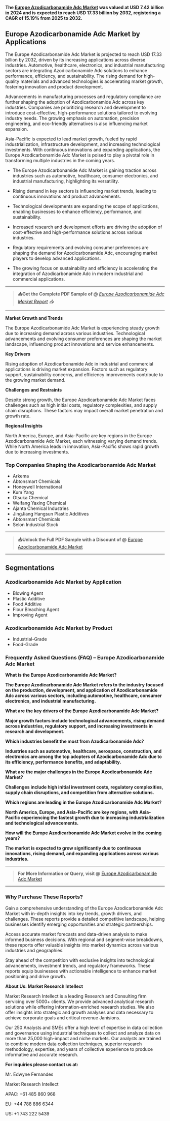 <p><strong>The <a href="https://www.marketresearchintellect.com/download-sample/?rid=450468&amp;utm_source=Pulse-April-Europe&amp;utm_medium=852">Europe Azodicarbonamide Adc Market</a> was valued at USD 7.42 billion in 2024 and is expected to reach USD 17.33 billion by 2032, registering a CAGR of 15.19% from 2025 to 2032.</strong></p><h2>Europe Azodicarbonamide Adc Market by Applications&nbsp;</h2><p><p>The Europe Azodicarbonamide Adc Market is projected to reach USD 17.33 billion by 2032, driven by its increasing applications across diverse industries. Automotive, healthcare, electronics, and industrial manufacturing sectors are integrating Azodicarbonamide Adc solutions to enhance performance, efficiency, and sustainability. The rising demand for high-quality materials and advanced technologies is accelerating market growth, fostering innovation and product development.</p><p>Advancements in manufacturing processes and regulatory compliance are further shaping the adoption of Azodicarbonamide Adc across key industries. Companies are prioritizing research and development to introduce cost-effective, high-performance solutions tailored to evolving industry needs. The growing emphasis on automation, precision engineering, and eco-friendly alternatives is also influencing market expansion.</p><p>Asia-Pacific is expected to lead market growth, fueled by rapid industrialization, infrastructure development, and increasing technological investments. With continuous innovations and expanding applications, the Europe Azodicarbonamide Adc Market is poised to play a pivotal role in transforming multiple industries in the coming years.</p></p><ul><li><p>The Europe Azodicarbonamide Adc Market is gaining traction across industries such as automotive, healthcare, consumer electronics, and industrial manufacturing, highlighting its versatility.</p></li><li><p>Rising demand in key sectors is influencing market trends, leading to continuous innovations and product advancements.</p></li><li><p>Technological developments are expanding the scope of applications, enabling businesses to enhance efficiency, performance, and sustainability.</p></li><li><p>Increased research and development efforts are driving the adoption of cost-effective and high-performance solutions across various industries.</p></li><li><p>Regulatory requirements and evolving consumer preferences are shaping the demand for Azodicarbonamide Adc, encouraging market players to develop advanced applications.</p></li><li><p>The growing focus on sustainability and efficiency is accelerating the integration of Azodicarbonamide Adc in modern industrial and commercial applications.</p></li></ul><hr /><blockquote><p><strong><span class="font-[700]">📥Get the Complete PDF Sample of @ </span></strong><em><span class="font-[700]"><a href="https://www.marketresearchintellect.com/download-sample/?rid=450468&amp;utm_source=Pulse-April-Europe&amp;utm_medium=852" target="_blank" data-tracking-control-name="article-ssr-frontend-pulse_little-text-block" data-tracking-will-navigate="" data-test-link="">Europe Azodicarbonamide Adc Market Report</a>&nbsp;📥</span></em></p></blockquote><hr /><p class="" data-start="77" data-end="360"><strong data-start="77" data-end="105">Market Growth and Trends</strong></p><p class="" data-start="77" data-end="360">The Europe Azodicarbonamide Adc Market is experiencing steady growth due to increasing demand across various industries. Technological advancements and evolving consumer preferences are shaping the market landscape, influencing product innovations and service enhancements.</p><p class="" data-start="362" data-end="606"><strong data-start="362" data-end="377">Key Drivers</strong></p><p class="" data-start="362" data-end="606">Rising adoption of Azodicarbonamide Adc in industrial and commercial applications is driving market expansion. Factors such as regulatory support, sustainability concerns, and efficiency improvements contribute to the growing market demand.</p><p class="" data-start="608" data-end="849"><strong data-start="608" data-end="637">Challenges and Restraints</strong></p><p class="" data-start="608" data-end="849">Despite strong growth, the Europe Azodicarbonamide Adc Market faces challenges such as high initial costs, regulatory complexities, and supply chain disruptions. These factors may impact overall market penetration and growth rate.</p><p class="" data-start="851" data-end="1095"><strong data-start="851" data-end="872">Regional Insights</strong></p><p class="" data-start="851" data-end="1095">North America, Europe, and Asia-Pacific are key regions in the Europe Azodicarbonamide Adc Market, each witnessing varying demand trends. While North America leads in innovation, Asia-Pacific shows rapid growth due to increasing investments.</p><p><h3>Top Companies Shaping the Azodicarbonamide Adc Market </h3><ul><li>Arkema</li><li>Abtonsmart Chemicals</li><li>Honeywell International</li><li>Kum Yang</li><li>Otsuka Chemical</li><li>Weifang Yaxing Chemical</li><li>Ajanta Chemical Industries</li><li>JingJiang Hangsun Plastic Additives</li><li>Abtonsmart Chemicals</li><li>Selon Industrial Stock</li></ul></p><hr /><blockquote><p><strong>📥Unlock the Full PDF Sample with a Discount of @</strong> <a href="https://www.marketresearchintellect.com/ask-for-discount/?rid=450468&amp;utm_source=Pulse-April-Europe&amp;utm_medium=852">Europe Azodicarbonamide Adc Market</a></p></blockquote><hr /><p><h2>Segmentations</h2><h3>Azodicarbonamide Adc Market by Application</h3><ul><li>Blowing Agent</li><li> Plastic Additive</li><li> Food Additive</li><li> Flour Bleaching Agent</li><li> Improving Agent</li></ul><h3>Azodicarbonamide Adc Market by Product</h3><ul><li>Industrial-Grade</li><li> Food-Grade</li></ul></p><h3><strong>Frequently Asked Questions (FAQ) &ndash; Europe Azodicarbonamide Adc Market</strong></h3><p><strong>What is the Europe Azodicarbonamide Adc Market?</strong></p><p><strong>The Europe Azodicarbonamide Adc Market refers to the industry focused on the production, development, and application of Azodicarbonamide Adc across various sectors, including automotive, healthcare, consumer electronics, and industrial manufacturing.</strong></p><p><strong>What are the key drivers of the Europe Azodicarbonamide Adc Market?</strong></p><p><strong>Major growth factors include technological advancements, rising demand across industries, regulatory support, and increasing investments in research and development.</strong></p><p><strong>Which industries benefit the most from Azodicarbonamide Adc?</strong></p><p><strong>Industries such as automotive, healthcare, aerospace, construction, and electronics are among the top adopters of Azodicarbonamide Adc due to its efficiency, performance benefits, and adaptability.</strong></p><p><strong>What are the major challenges in the Europe Azodicarbonamide Adc Market?</strong></p><p><strong>Challenges include high initial investment costs, regulatory complexities, supply chain disruptions, and competition from alternative solutions.</strong></p><p><strong>Which regions are leading in the Europe Azodicarbonamide Adc Market?</strong></p><p><strong>North America, Europe, and Asia-Pacific are key regions, with Asia-Pacific experiencing the fastest growth due to increasing industrialization and technological advancements.</strong></p><p><strong>How will the Europe Azodicarbonamide Adc Market evolve in the coming years?</strong></p><p><strong>The market is expected to grow significantly due to continuous innovations, rising demand, and expanding applications across various industries.</strong></p><hr /><blockquote><p><span class="font-[700]"><strong>For More Information or Query, visit&nbsp;@</strong>&nbsp;</span><span class="font-[700]"><a href="https://www.marketresearchintellect.com/product/global-azodicarbonamide-adc-market-size-and-forecast/?utm_source=Linkedin&utm_medium=852" target="_blank" data-tracking-control-name="article-ssr-frontend-pulse_little-text-block" data-tracking-will-navigate="" data-test-link="">Europe Azodicarbonamide Adc Market</a></span></p></blockquote><hr /><h3><strong data-start="0" data-end="31">Why Purchase These Reports?</strong></h3><p class="" data-start="35" data-end="297">Gain a comprehensive understanding of the Europe Azodicarbonamide Adc Market with in-depth insights into key trends, growth drivers, and challenges. These reports provide a detailed competitive landscape, helping businesses identify emerging opportunities and strategic partnerships.</p><p class="" data-start="299" data-end="540">Access accurate market forecasts and data-driven analysis to make informed business decisions. With regional and segment-wise breakdowns, these reports offer valuable insights into market dynamics across various industries and geographies.</p><p class="" data-start="542" data-end="784">Stay ahead of the competition with exclusive insights into technological advancements, investment trends, and regulatory frameworks. These reports equip businesses with actionable intelligence to enhance market positioning and drive growth.</p><p><strong><span class="font-[700]">About Us: Market Research Intellect</span></strong></p><p><span class="">Market Research Intellect is a leading Research and Consulting firm servicing over 5000+ clients. We provide advanced analytical research solutions while offering information-enriched research studies.&nbsp;</span>We also offer insights into strategic and growth analyses and data necessary to achieve corporate goals and critical revenue Janisions.</p><p><span class="">Our 250 Analysts and SMEs offer a high level of expertise in data collection and governance using industrial techniques to collect and analyze data on more than 25,000 high-impact and niche markets. Our analysts are trained to combine modern data collection techniques, superior research methodology, expertise, and years of collective experience to produce informative and accurate research.</span></p><p><strong>For inquiries please contact us at:</strong></p><p>Mr. Edwyne Fernandes</p><p>Market Research Intellect</p><p>APAC: +61 485 860 968</p><p>EU: +44 788 886 6344</p><p>US: +1 743 222 5439</p>
